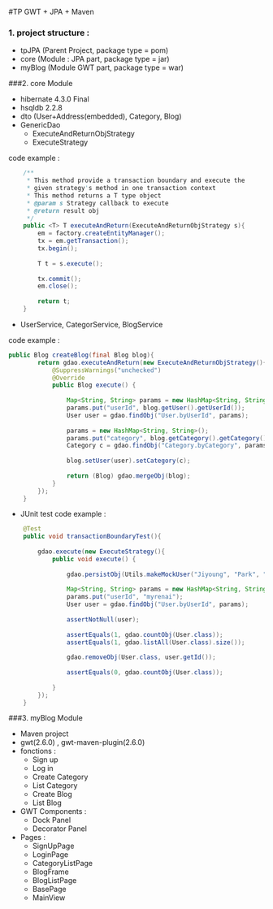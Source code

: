 #TP GWT + JPA + Maven

### 1. project structure : 

* tpJPA (Parent Project, package type = pom)
* core (Module : JPA part,  package type = jar)
* myBlog (Module GWT part, package type = war)

###2. core Module
* hibernate 4.3.0 Final
* hsqldb 2.2.8
* dto (User+Address(embedded), Category, Blog)
* GenericDao
	* ExecuteAndReturnObjStrategy
    * ExecuteStrategy

code example :
```java
	/**
	 * This method provide a transaction boundary and execute the 
	 * given strategy's method in one transaction context
	 * This method returns a T type object
	 * @param s Strategy callback to execute
	 * @return result obj
	 */
	public <T> T executeAndReturn(ExecuteAndReturnObjStrategy s){
		em = factory.createEntityManager();
		tx = em.getTransaction();
		tx.begin();
		
		T t = s.execute();
		
		tx.commit();
		em.close();
		
		return t;
	}
``` 

* UserService, CategorService, BlogService

code example : 
```java
public Blog createBlog(final Blog blog){
		return gdao.executeAndReturn(new ExecuteAndReturnObjStrategy(){
			@SuppressWarnings("unchecked")
			@Override
			public Blog execute() {
				
				Map<String, String> params = new HashMap<String, String>();
				params.put("userId", blog.getUser().getUserId());
				User user = gdao.findObj("User.byUserId", params);
				
				params = new HashMap<String, String>();
				params.put("category", blog.getCategory().getCategory());
				Category c = gdao.findObj("Category.byCategory", params);
				
				blog.setUser(user).setCategory(c);
				
				return (Blog) gdao.mergeObj(blog);
			}
		});
	}
```

* JUnit test 
code example : 
```java
	@Test
	public void transactionBoundaryTest(){
		
		gdao.execute(new ExecuteStrategy(){
			public void execute() {
				
				gdao.persistObj(Utils.makeMockUser("Jiyoung", "Park", "myrenai"));
				
				Map<String, String> params = new HashMap<String, String>();
				params.put("userId", "myrenai");
				User user = gdao.findObj("User.byUserId", params);
				
				assertNotNull(user);
				
				assertEquals(1, gdao.countObj(User.class));
				assertEquals(1, gdao.listAll(User.class).size());
				
				gdao.removeObj(User.class, user.getId());
				
				assertEquals(0, gdao.countObj(User.class));
				
			}
		});
	}
```
        

###3. myBlog Module
 * Maven project
 * gwt(2.6.0) , gwt-maven-plugin(2.6.0)
 * fonctions : 
    * Sign up    
    * Log in
    * Create Category
    * List Category
    * Create Blog
    * List Blog
 * GWT Components : 
 	* Dock Panel
    * Decorator Panel
 * Pages :
 	* SignUpPage
    * LoginPage
    * CategoryListPage
    * BlogFrame
    * BlogListPage
    * BasePage
    * MainView
    


